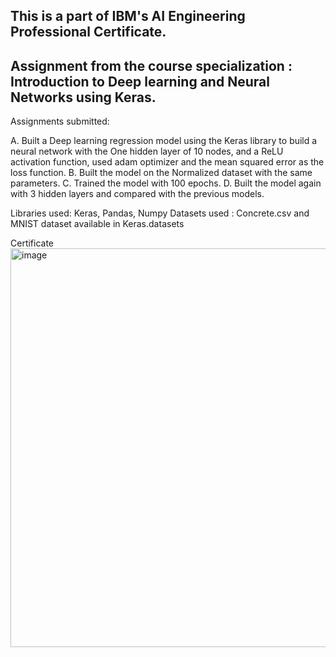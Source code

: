 ## This is a part of IBM's AI Engineering Professional Certificate.
## Assignment from the course specialization : Introduction to Deep learning and Neural Networks using Keras.

Assignments submitted:

A. Built a Deep learning regression model using the Keras library to build a neural network with the One hidden layer of 10 nodes, and a ReLU activation function, used adam optimizer and the mean squared error  as the loss function.
B. Built the model on the Normalized dataset with the same parameters.
C. Trained the model with 100 epochs.
D. Built the model again with 3 hidden layers and compared with the previous models.

Libraries used: Keras, Pandas, Numpy
Datasets used : Concrete.csv and MNIST dataset available in Keras.datasets

Certificate 
<img width="638" alt="image" src="https://github.com/Vidushibh/Deep-Learning-Neural-Networks-using-Keras/assets/128255806/c301fc73-7ec7-45e7-a854-1c65b5451c04">
